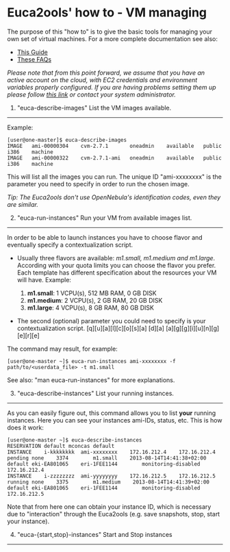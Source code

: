 Euca2ools' how to - VM managing
===============================

The purpose of this "how to" is to give the basic tools for managing your own set of virtual machines.
For a more complete documentation see also:

*   [This Guide](http://www.eucalyptus.com/docs/eucalyptus/3.3/console-guide/ "Eucaliptus User Guide")
*   [These FAQs](https://aws.amazon.com/ec2/faqs/ "Amazon EC2 FAQ")

*Please note that from this point forward, we assume that you have an active account on the
cloud, with EC2 credentials and environment variables properly configured.
If you are having problems setting them up please follow [this link](link/to/guide "Setup the environment.") 
or contact your system administrator.*

1. "euca-describe-images" List the VM images available.
-------------------------------------------------------
 Example:

    [user@one-master]$ euca-describe-images
    IMAGE	ami-00000304	cvm-2.7.1	    oneadmin	available	public		i386	machine
    IMAGE	ami-00000322	cvm-2.7.1-ami	oneadmin	available	public		i386	machine

This will list all the images you can run. The unique ID "ami-xxxxxxxx" is the parameter you need to specify
in order to run the chosen image.

*Tip: The Euca2ools don't use OpenNebula's identification codes, even they are similar.*

2. "euca-run-instances" Run your VM from available images list.
---------------------------------------------------------------
In order to be able to launch instances you have to choose flavor and eventually specify a contextualization script.

*   Usually three flavors are available: *m1.small, m1.medium and m1.large*. According with your quota limits you can choose the flavor you prefer.
    Each template has different specification about the resources your VM will have.
    Example: 

    1.   __m1.small__: 1 VCPU(s), 512 MB RAM, 0  GB DISK 
    2.   __m1.medium__: 2 VCPU(s),   2 GB RAM, 20 GB DISK
    3.   __m1.large__: 4 VCPU(s),   8 GB RAM, 80 GB DISK 

*   The second (optional) parameter you could need to specify is your contextualization script.
     [q][u][a][l][c][o][s][a] [d][a] [a][g][g][i][u][n][g][e][r][e]

The command may result, for example:

    [user@one-master ~]$ euca-run-instances ami-xxxxxxxx -f path/to/<userdata_file> -t m1.small

See also: "man euca-run-instances" for more explanations.

3. "euca-describe-instances" List your running instances.
---------------------------------------------------------
As you can easily figure out, this command allows you to list __your__ running instances. Here you can see your instances ami-IDs, status, etc.
This is how does it work:

    [user@one-master ~]$ euca-describe-instances
    RESERVATION default mconcas default
    INSTANCE    i-kkkkkkkk  ami-xxxxxxxx    172.16.212.4    172.16.212.4    pending none    3374        m1.small    2013-08-14T14:41:38+02:00   default eki-EA801065    eri-1FEE1144        monitoring-disabled     172.16.212.4
    INSTANCE    i-zzzzzzzz  ami-yyyyyyyy    172.16.212.5    172.16.212.5    running none    3375        m1.medium    2013-08-14T14:41:39+02:00   default eki-EA801065    eri-1FEE1144        monitoring-disabled     172.16.212.5 

Note that from here one can obtain your instance ID, which is necessary due to "interaction" through the Euca2ools (e.g. save snapshots, stop, start your instance).

4. "euca-{start,stop}-instances" Start and Stop instances
---------------------------------------------------------
